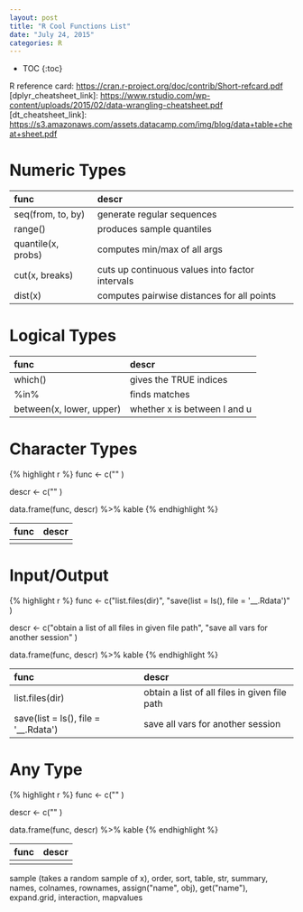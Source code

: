 ```yaml
---
layout: post
title: "R Cool Functions List"
date: "July 24, 2015"
categories: R
---
```


* TOC
{:toc}


R reference card: https://cran.r-project.org/doc/contrib/Short-refcard.pdf
[dplyr_cheatsheet_link]: https://www.rstudio.com/wp-content/uploads/2015/02/data-wrangling-cheatsheet.pdf
[dt_cheatsheet_link]: https://s3.amazonaws.com/assets.datacamp.com/img/blog/data+table+cheat+sheet.pdf

# Numeric Types

|func               |descr                                           |
|:------------------|:-----------------------------------------------|
|seq(from, to, by)  |generate regular sequences                      |
|range()            |produces sample quantiles                       |
|quantile(x, probs) |computes min/max of all args                    |
|cut(x, breaks)     |cuts up continuous values into factor intervals |
|dist(x)            |computes pairwise distances for all points      |

# Logical Types

|func                     |descr                        |
|:------------------------|:----------------------------|
|which()                  |gives the TRUE indices       |
|%in%                     |finds matches                |
|between(x, lower, upper) |whether x is between l and u |

# Character Types

{% highlight r %}
func <- c(""
          )

descr <- c(""
           )

data.frame(func, descr) %>% kable
{% endhighlight %}



|func |descr |
|:----|:-----|
|     |      |

# Input/Output

{% highlight r %}
func <- c("list.files(dir)",
          "save(list = ls(), file = '__.Rdata')"
          )

descr <- c("obtain a list of all files in given file path",
           "save all vars for another session"
           )

data.frame(func, descr) %>% kable
{% endhighlight %}



|func                                 |descr                                         |
|:------------------------------------|:---------------------------------------------|
|list.files(dir)                      |obtain a list of all files in given file path |
|save(list = ls(), file = '__.Rdata') |save all vars for another session             |


# Any Type

{% highlight r %}
func <- c(""
          )

descr <- c(""
           )

data.frame(func, descr) %>% kable
{% endhighlight %}



|func |descr |
|:----|:-----|
|     |      |
sample (takes a random sample of x), order, sort, table, str, summary, names, colnames, rownames, assign("name", obj), get("name"), expand.grid, interaction, mapvalues
